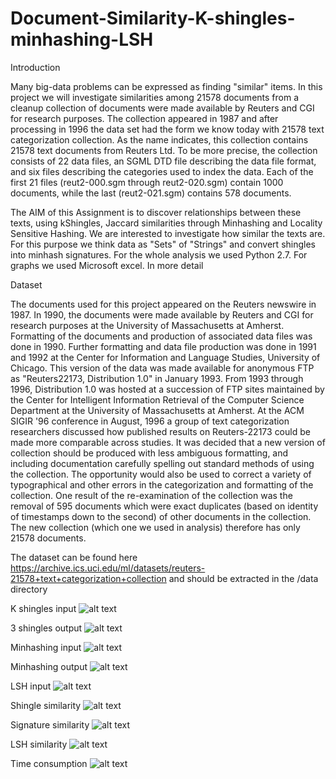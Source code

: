 # Document-Similarity-K-shingles-minhashing-LSH

Introduction

Many big-data problems can be expressed as finding "similar" items. In this project we
will investigate similarities among 21578 documents from a cleanup collection of
documents were made available by Reuters and CGI for research purposes. The
collection appeared in 1987 and after processing in 1996 the data set had the form we
know today with 21578 text categorization collection. As the name indicates, this
collection contains 21578 text documents from Reuters Ltd. Το be more precise, the
collection consists of 22 data files, an SGML DTD file describing the data file format,
and six files describing the categories used to index the data. Each of the first 21 files
(reut2-000.sgm through reut2-020.sgm) contain 1000 documents, while the last
(reut2-021.sgm) contains 578 documents.

The AIM of this Assignment is to discover relationships between these texts, using kShingles,
Jaccard similarities through Minhashing and Locality Sensitive Hashing. We
are interested to investigate how similar the texts are. For this purpose we think data
as "Sets" of "Strings" and convert shingles into minhash signatures.
For the whole analysis we used Python 2.7. For graphs we used Microsoft excel.
In more detail

Dataset

The documents used for this project appeared on the Reuters newswire in 1987. In
1990, the documents were made available by Reuters and CGI for research purposes
at the University of Massachusetts at Amherst. Formatting of the documents and
production of associated data files was done in 1990. Further formatting and data file
production was done in 1991 and 1992 at the Center for Information and Language
Studies, University of Chicago. This version of the data was made available for
anonymous FTP as "Reuters22173, Distribution 1.0" in January 1993. From 1993
through 1996, Distribution 1.0 was hosted at a succession of FTP sites maintained by
the Center for Intelligent Information Retrieval of the Computer Science Department
at the University of Massachusetts at Amherst. At the ACM SIGIR '96 conference in
August, 1996 a group of text categorization researchers discussed how published
results on Reuters-22173 could be made more comparable across studies. It was
decided that a new version of collection should be produced with less ambiguous
formatting, and including documentation carefully spelling out standard methods of
using the collection. The opportunity would also be used to correct a variety of
typographical and other errors in the categorization and formatting of the collection.
One result of the re-examination of the collection was the removal of 595 documents
which were exact duplicates (based on identity of timestamps down to the second) of
other documents in the collection. The new collection (which one we used in analysis)
therefore has only 21578 documents.

The dataset can be found here 
https://archive.ics.uci.edu/ml/datasets/reuters-21578+text+categorization+collection
and should be extracted in the /data directory

K shingles input
![alt text](https://github.com/evagian/Document-similarity-K-shingles-minhashing-LSH-python/blob/master/data/doc/kshingles.jpg)

3 shingles output
![alt text](https://github.com/evagian/Document-similarity-K-shingles-minhashing-LSH-python/blob/master/data/doc/shingles.PNG)

Minhashing input
![alt text](https://github.com/evagian/Document-similarity-K-shingles-minhashing-LSH-python/blob/master/data/doc/hashfunctions.jpg)

Minhashing output
![alt text](https://github.com/evagian/Document-similarity-K-shingles-minhashing-LSH-python/blob/master/data/doc/minhashing.jpg)

LSH input
![alt text](https://github.com/evagian/Document-similarity-K-shingles-minhashing-LSH-python/blob/master/data/doc/lsh.jpg)

Shingle similarity 
![alt text](https://github.com/evagian/Document-similarity-K-shingles-minhashing-LSH-python/blob/master/data/doc/jaccard%20sim.jpg)

Signature similarity 
![alt text](https://github.com/evagian/Document-similarity-K-shingles-minhashing-LSH-python/blob/master/data/doc/shingle%20sim.jpg)

LSH similarity
![alt text](https://github.com/evagian/Document-similarity-K-shingles-minhashing-LSH-python/blob/master/data/doc/lsh%20sim.jpg)

Time consumption
![alt text](https://github.com/evagian/Document-similarity-K-shingles-minhashing-LSH-python/blob/master/data/doc/time.png)


